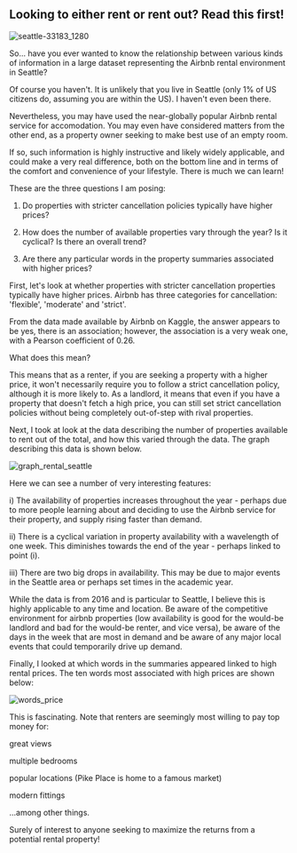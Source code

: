 ## Looking to either rent or rent out? Read this first!

![seattle-33183_1280](https://user-images.githubusercontent.com/127019857/226546905-d0e3ae7c-c95c-4a76-950a-a96142035ca9.png)



So... have you ever wanted to know the relationship between various kinds of information in a large dataset representing the Airbnb rental environment in Seattle?

Of course you haven't. It is unlikely that you live in Seattle (only 1% of US citizens do, assuming you are within the US). I haven't 
even been there.

Nevertheless, you may have used the near-globally popular Airbnb rental service for accomodation. You may even have considered matters from the other end,
as a property owner seeking to make best use of an empty room.

If so, such information is highly instructive and likely widely applicable, and could make a very real difference, both on the bottom line and in terms of the comfort and convenience of your lifestyle. There is much we can learn!

These are the three questions I am posing:

1) Do properties with stricter cancellation policies typically have higher prices?

2) How does the number of available properties vary through the year? Is it cyclical? Is there an overall trend?

3) Are there any particular words in the property summaries associated with higher prices?


First, let's look at whether properties with stricter cancellation properties typically have higher prices.
Airbnb has three categories for cancellation: 'flexible', 'moderate' and 'strict'.

From the data made available by Airbnb on Kaggle,
the answer appears to be yes, there is an association; however, the association is a very weak one, with a Pearson coefficient of 0.26.

What does this mean?

This means that as a renter, if you are seeking a property with a higher price, it won't necessarily require you to follow a strict cancellation policy,
although it is more likely to. As a landlord, it means that even if you have a property that doesn't fetch a high price, you can still set strict
cancellation policies without being completely out-of-step with rival properties.

Next, I took at look at the data describing the number of properties available to rent out of the total, and how this varied through the data. The 
graph describing this data is shown below.

![graph_rental_seattle](https://user-images.githubusercontent.com/127019857/226162365-c8504196-28fb-445f-a265-69d0645d5d0a.png)

Here we can see a number of very interesting features:

i) The availability of properties increases throughout the year - perhaps due to more people learning about and deciding to use the Airbnb service for their property,
and supply rising faster than demand.

ii) There is a cyclical variation in property availability with a wavelength of one week. This diminishes towards the end of the year - perhaps linked to point (i).

iii) There are two big drops in availability. This may be due to major events in the Seattle area or perhaps set times in the academic year.

While the data is from 2016 and is particular to Seattle, I believe this is highly applicable to any time and location. Be aware of the competitive environment for 
airbnb properties (low availability is good for the would-be landlord and bad for the would-be renter, and vice versa), be aware of the days in the week that are most in
demand and be aware of any major local events that could temporarily drive up demand.

Finally, I looked at which words in the summaries appeared linked to high rental prices. The ten words most associated with high prices are shown below:


![words_price](https://user-images.githubusercontent.com/127019857/226174775-6b4ffa9a-96ed-4aa2-8bca-4787e9fafc25.png)

This is fascinating. Note that renters are seemingly most willing to pay top money for:

great views

multiple bedrooms

popular locations (Pike Place is home to a famous market)

modern fittings

...among other things.

Surely of interest to anyone seeking to maximize the returns from a potential rental property!


